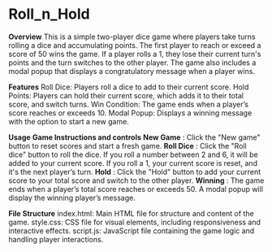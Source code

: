 # Roll_n_Hold

**Overview**
This is a simple two-player dice game where players take turns rolling a dice and accumulating points. The first player to reach or exceed a score of 50 wins the game. If a player rolls a 1, they lose their current turn's points and the turn switches to the other player. The game also includes a modal popup that displays a congratulatory message when a player wins.

**Features**
Roll Dice: Players roll a dice to add to their current score.
Hold Points: Players can hold their current score, which adds it to their total score, and switch turns.
Win Condition: The game ends when a player’s score reaches or exceeds 10.
Modal Popup: Displays a winning message with the option to start a new game.

**Usage**
**Game Instructions and controls**
**New Game** : Click the "New game" button to reset scores and start a fresh game.
**Roll Dice** : Click the "Roll dice" button to roll the dice. If you roll a number between 2 and 6, it will be added to your current score. If you roll a 1, your current score is reset, and it's the next player’s turn.
**Hold** : Click the "Hold" button to add your current score to your total score and switch to the other player.
**Winning** : The game ends when a player’s total score reaches or exceeds 50. A modal popup will display the winning player’s message.


**File Structure**
index.html: Main HTML file for structure and content of the game.
style.css: CSS file for visual elements, including responsiveness and interactive effects.
script.js: JavaScript file containing the game logic and handling player interactions.
